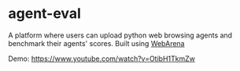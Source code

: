 # agent-eval

A platform where users can upload python web browsing agents and benchmark their agents' scores. Built using [WebArena ](https://webarena.dev/)

Demo: https://www.youtube.com/watch?v=OtibH1TkmZw
